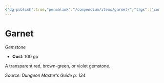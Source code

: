 ```yaml
---
{"dg-publish":true,"permalink":"/compendium/items/garnet/","tags":["compendium/src/5e/dmg","item/wealth/gemstone"]}
---
```


# Garnet
*Gemstone*  

- **Cost**: 100 gp

A transparent red, brown-green, or violet gemstone.

*Source: Dungeon Master's Guide p. 134*